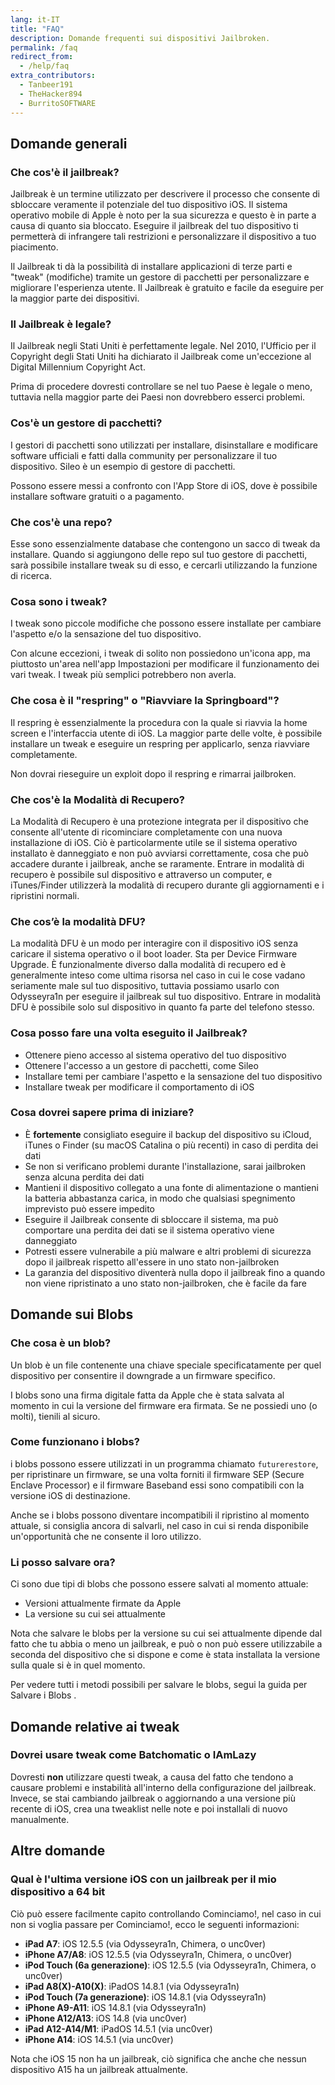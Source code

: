 ```yaml
---
lang: it-IT
title: "FAQ"
description: Domande frequenti sui dispositivi Jailbroken.
permalink: /faq
redirect_from:
  - /help/faq
extra_contributors:
  - Tanbeer191
  - TheHacker894
  - BurritoSOFTWARE
---
```


## Domande generali

### Che cos'è il jailbreak?

Jailbreak è un termine utilizzato per descrivere il processo che consente di sbloccare veramente il potenziale del tuo dispositivo iOS. Il sistema operativo mobile di Apple è noto per la sua sicurezza e questo è in parte a causa di quanto sia bloccato. Eseguire il jailbreak del tuo dispositivo ti permetterà di infrangere tali restrizioni e personalizzare il dispositivo a tuo piacimento.

Il Jailbreak ti dà la possibilità di installare applicazioni di terze parti e "tweak" (modifiche) tramite un gestore di pacchetti per personalizzare e migliorare l'esperienza utente. Il Jailbreak è gratuito e facile da eseguire per la maggior parte dei dispositivi.

### Il Jailbreak è legale?

Il Jailbreak negli Stati Uniti è perfettamente legale. Nel 2010, l'Ufficio per il Copyright degli Stati Uniti ha dichiarato il Jailbreak come un'eccezione al Digital Millennium Copyright Act.

Prima di procedere dovresti controllare se nel tuo Paese è legale o meno, tuttavia nella maggior parte dei Paesi non dovrebbero esserci problemi.

### Cos'è un gestore di pacchetti?

I gestori di pacchetti sono utilizzati per installare, disinstallare e modificare software ufficiali e fatti dalla community per personalizzare il tuo dispositivo. Sileo è un esempio di gestore di pacchetti.

Possono essere messi a confronto con l'App Store di iOS, dove è possibile installare software gratuiti o a pagamento.

### Che cos'è una repo?

Esse sono essenzialmente database che contengono un sacco di tweak da installare. Quando si aggiungono delle repo sul tuo gestore di pacchetti, sarà possibile installare tweak su di esso, e cercarli utilizzando la funzione di ricerca.

### Cosa sono i tweak?

I tweak sono piccole modifiche che possono essere installate per cambiare l'aspetto e/o la sensazione del tuo dispositivo.

Con alcune eccezioni, i tweak di solito non possiedono un'icona app, ma piuttosto un'area nell'app Impostazioni per modificare il funzionamento dei vari tweak. I tweak più semplici potrebbero non averla.

### Che cosa è il "respring" o "Riavviare la Springboard"?

Il respring è essenzialmente la procedura con la quale si riavvia la home screen e l'interfaccia utente di iOS. La maggior parte delle volte, è possibile installare un tweak e eseguire un respring per applicarlo, senza riavviare completamente.

Non dovrai rieseguire un exploit dopo il respring e rimarrai jailbroken.

### Che cos'è la Modalità di Recupero?

La Modalità di Recupero è una protezione integrata per il dispositivo che consente all'utente di ricominciare completamente con una nuova installazione di iOS. Ciò è particolarmente utile se il sistema operativo installato è danneggiato e non può avviarsi correttamente, cosa che può accadere durante i jailbreak, anche se raramente. Entrare in modalità di recupero è possibile sul dispositivo e attraverso un computer, e iTunes/Finder utilizzerà la modalità di recupero durante gli aggiornamenti e i ripristini normali.

### Che cos’è la modalità DFU?

La modalità DFU è un modo per interagire con il dispositivo iOS senza caricare il sistema operativo o il boot loader. Sta per Device Firmware Upgrade. È funzionalmente diverso dalla modalità di recupero ed è generalmente inteso come ultima risorsa nel caso in cui le cose vadano seriamente male sul tuo dispositivo, tuttavia possiamo usarlo con <router-link to="/installing-odysseyra1n">Odysseyra1n</router-link> per eseguire il jailbreak sul tuo dispositivo. Entrare in modalità DFU è possibile solo sul dispositivo in quanto fa parte del telefono stesso.

### Cosa posso fare una volta eseguito il Jailbreak?

- Ottenere pieno accesso al sistema operativo del tuo dispositivo
- Ottenere l'accesso a un gestore di pacchetti, come Sileo
- Installare temi per cambiare l'aspetto e la sensazione del tuo dispositivo
- Installare tweak per modificare il comportamento di iOS

### Cosa dovrei sapere prima di iniziare?

- È **fortemente** consigliato eseguire il backup del dispositivo su iCloud, iTunes o Finder (su macOS Catalina o più recenti) in caso di perdita dei dati
- Se non si verificano problemi durante l'installazione, sarai jailbroken senza alcuna perdita dei dati
- Mantieni il dispositivo collegato a una fonte di alimentazione o mantieni la batteria abbastanza carica, in modo che qualsiasi spegnimento imprevisto può essere impedito
- Eseguire il Jailbreak consente di sbloccare il sistema, ma può comportare una perdita dei dati se il sistema operativo viene danneggiato
- Potresti essere vulnerabile a più malware e altri problemi di sicurezza dopo il jailbreak rispetto all'essere in uno stato non-jailbroken
- La garanzia del dispositivo diventerà nulla dopo il jailbreak fino a quando non viene ripristinato a uno stato non-jailbroken, che è facile da fare

## Domande sui Blobs

### Che cosa è un blob?

Un blob è un file contenente una chiave speciale specificatamente per quel dispositivo per consentire il downgrade a un firmware specifico.

I blobs sono una firma digitale fatta da Apple che è stata salvata al momento in cui la versione del firmware era firmata. Se ne possiedi uno (o molti), tienili al sicuro.

### Come funzionano i blobs?

i blobs possono essere utilizzati in un programma chiamato `futurerestore`, per ripristinare un firmware, se una volta forniti il firmware SEP (Secure Enclave Processor) e il firmware Baseband essi sono compatibili con la versione iOS di destinazione.

Anche se i blobs possono diventare incompatibili il ripristino al momento attuale, si consiglia ancora di salvarli, nel caso in cui si renda disponibile un'opportunità che ne consente il loro utilizzo.

### Li posso salvare ora?

Ci sono due tipi di blobs che possono essere salvati al momento attuale:

- Versioni attualmente firmate da Apple
- La versione su cui sei attualmente

Nota che salvare le blobs per la versione su cui sei attualmente dipende dal fatto che tu abbia o meno un jailbreak, e può o non può essere utilizzabile a seconda del dispositivo che si dispone e come è stata installata la versione sulla quale si è in quel momento.

Per vedere tutti i metodi possibili per salvare le blobs, segui la guida per <router-link to="/saving-blobs">Salvare i Blobs</router-link> .

## Domande relative ai tweak

### Dovrei usare tweak come Batchomatic o IAmLazy

Dovresti **non** utilizzare questi tweak, a causa del fatto che tendono a causare problemi e instabilità all'interno della configurazione del jailbreak. Invece, se stai cambiando jailbreak o aggiornando a una versione più recente di iOS, crea una tweaklist nelle note e poi installali di nuovo manualmente.

## Altre domande

### Qual è l'ultima versione iOS con un jailbreak per il mio dispositivo a 64 bit

Ciò può essere facilmente capito controllando <router-link to="/get-started">Cominciamo!</router-link>, nel caso in cui non si voglia passare per Cominciamo!, ecco le seguenti informazioni:

- **iPad A7**: iOS 12.5.5 (via Odysseyra1n, Chimera, o unc0ver)
- **iPhone A7/A8**: iOS 12.5.5 (via Odysseyra1n, Chimera, o unc0ver)
- **iPod Touch (6a generazione)**: iOS 12.5.5 (via Odysseyra1n, Chimera, o unc0ver)
- **iPad A8(X)-A10(X)**: iPadOS 14.8.1 (via Odysseyra1n)
- **iPod Touch (7a generazione)**: iOS 14.8.1 (via Odysseyra1n)
- **iPhone A9-A11**: iOS 14.8.1 (via Odysseyra1n)
- **iPhone A12/A13**: iOS 14.8 (via unc0ver)
- **iPad A12-A14/M1**: iPadOS 14.5.1 (via unc0ver)
- **iPhone A14**: iOS 14.5.1 (via unc0ver)

Nota che iOS 15 non ha un jailbreak, ciò significa che anche che nessun dispositivo A15 ha un jailbreak attualmente.
